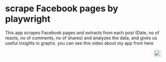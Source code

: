 # scrape Facebook pages by playwright

This app scrapes Facebook pages and extracts from each post (Date, no of reacts, no of comments, no of shares) and analyzes the data, and gives us useful insights in graphs.
you can see this video about my app from here

<a href="https://youtu.be/HoF0utqcp5Y">
  <img align="right" alt="Youtube" width="22px" src="https://cdn.jsdelivr.net/npm/simple-icons@3.13.0/icons/youtube.svg" />
</a>

